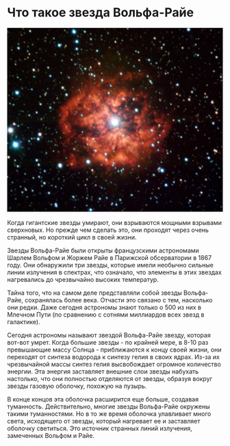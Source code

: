 # Что такое звезда Вольфа-Райе

![img](./20211118194047.jpg)

Когда гигантские звезды умирают, они взрываются мощными взрывами сверхновых. Но прежде чем сделать это, они проходят через очень странный, но короткий цикл в своей жизни.

Звезды Вольфа-Райе были открыты французскими астрономами Шарлем Вольфом и Жоржем Райе в Парижской обсерватории в 1867 году. Они обнаружили три звезды, которые имели необычно сильные линии излучения в спектрах, что означало, что элементы в этих звездах нагревались до чрезвычайно высоких температур.

Тайна того, что на самом деле представляли собой звезды Вольфа-Райе, сохранялась более века. Отчасти это связано с тем, насколько они редки. Даже сегодня астрономы знают только о 500 из них в Млечном Пути (по сравнению с сотнями миллиардов всех звезд в галактике).

Сегодня астрономы называют звездой Вольфа-Райе звезду, которая вот-вот умрет. Когда большие звезды - по крайней мере, в 8-10 раз превышающие массу Солнца - приближаются к концу своей жизни, они переходят от синтеза водорода к синтезу гелия в своих ядрах. Из-за их чрезвычайной массы синтез гелия высвобождает огромное количество энергии. Эта энергия заставляет внешние слои звезды набухать настолько, что они полностью отделяются от звезды, образуя вокруг звезды газовую оболочку, похожую на пузырь.

В конце концов эта оболочка расширится еще больше, создавая туманность. Действительно, многие звезды Вольфа-Райе окружены такими туманностями. Но в то же время оболочка улавливает много света, исходящего от звезды, который нагревает ее и заставляет оболочку светиться. Это источник странных линий излучения, замеченных Вольфом и Райе.